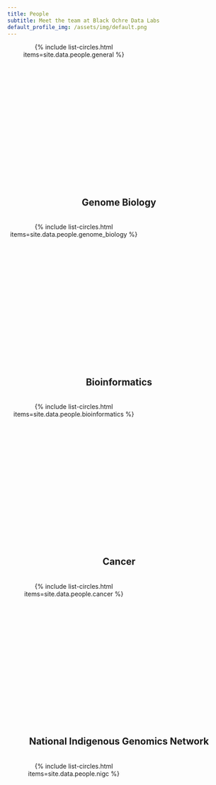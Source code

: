 ```yaml
---
title: People
subtitle: Meet the team at Black Ochre Data Labs
default_profile_img: /assets/img/default.png
---
```

<html>
<style>
 .grid { 
  display: grid;
  grid-template-columns: repeat(3, 300px);
  gap: 5px;
  grid-auto-rows: minmax(300px, auto);
 }

 .grid-item {
 align-self: center;
 justify-self: center;
 }
</style>
 
<body>
<div class="grid">
 <div class="grid-item" align="center">
 {% include list-circles.html items=site.data.people.general %}
 </div>
</div>
 <br><h2><center>Genome Biology</center></h2><br>
 <div class="grid">
  <div class="grid-item" align="center">
{% include list-circles.html items=site.data.people.genome_biology %} 
  </div>
  </div>
 <br><h2><center>Bioinformatics</center></h2><br>
 <div class="grid">
  <div class="grid-item" align="center">
{% include list-circles.html items=site.data.people.bioinformatics %}
  </div>
  </div>
 <br><h2><center>Cancer</center></h2><br>
 <div class="grid">
  <div class="grid-item" align="center">
  {% include list-circles.html items=site.data.people.cancer %}
  </div>
  </div>
 <br><h2><center>National Indigenous Genomics Network</center></h2><br>
 <div class="grid">
  <div class="grid-item" align="center">
 {% include list-circles.html items=site.data.people.nigc %}
  </div>
  </div>
</body>
</html>
